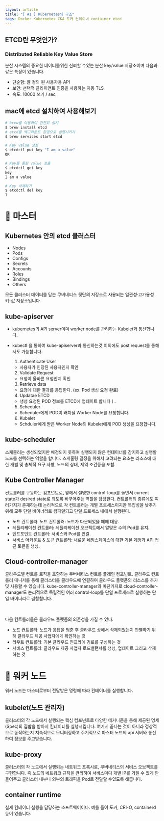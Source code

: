 ```yaml
---
layout: article
title: "[ #1 ] Kubernetes의 구조"
tags: Docker Kubernetes CKA 도커 컨테이너 container etcd
---
```


## ETCD란 무엇인가?

### Distributed Reliable Key Value Store
분산 시스템의 중요한 데이터를위한 신뢰할 수있는 분산 key/value 저장소이며 다음과 같은 특징이 있습니다.
+ 단순함: 잘 정의 된 사용자용 API
+ 보안: 선택적 클라이언트 인증을 사용하는 자동 TLS
+ 속도: 10000 쓰기 / sec

## mac에 etcd 설치하여 사용해보기

~~~sh
# brew를 이용하여 간편히 설치
$ brew install etcd
# etcd를 백그라운드 환경으로 실행시키기
$ brew services start etcd

# Key value 생성
$ etcdctl put key "I am a value"
OK

# Key를 통한 value 호출
$ etcdctl get key
key
I am a value

# Key 삭제하기
$ etcdctl del key
1

~~~





# :rocket: 마스터

## Kubernetes 안의 etcd 클러스터

+ Nodes
+ Pods
+ Configs
+ Secrets
+ Accounts
+ Roles
+ Bindings
+ Others

모든 클러스터 데이터를 담는 쿠버네티스 뒷단의 저장소로 사용되는 일관성·고가용성 키-값 저장소입니다.


## kube-apiserver
+ kubernetes의 API server이며 worker node를 관리하는 Kubelet과 통신합니다.
+ kubectl 을 통하여 kube-apiserver과 통신하는것 이외에도 post request를 통해서도 가능합니다.

  1. Authenticate User
    - 사용자가 인장된 사용자인지 확인
  2. Validate Request
    - 요청이 올바른 요청인지 확인
  3. Retrieve data
    - 요청에 대한 결과를 응답한다. (ex. Pod 생성 요청 완료)
  4. Updatae ETCD
    - 생성 요청된 POD 정보를 ETCD에 업데이트 합니다ㅣ.
  5. Scheduler
    - Scheduler에게 POD이 배치될 Worker Node를 요청합니다.
  6. Kubelet
    - Schduler에게 받은 Worker Node의 Kubelet에게 POD 생성을 요청합니다.
 
## kube-scheduler

스케줄러는 생성되었지만 배정되지 못하여 실행되지 않은 컨테이너를 감지하고 실행할 노드를 선택하는 역할을 합니다. 스케줄링 결정을 위해서 고려되는 요소는 리소스에 대한 개별 및 총체적 요구 사항, 노드의 상태, 제약 조건등을 포함.

## Kube Controller Manager

컨트롤러를 구동하는 컴포넌트로, 앞에서 설명한 control-loop를 돌면서 current state가 desired state로 되도록 바꾸어주는 역할을 담당한다. 컨트롤러의 종류에도 여러가지가 존재하는데 논리적으로 각 컨트롤러는 개별 프로세스이지만 복잡성을 낮추기 위해 모두 단일 바이너리로 컴파일되고 단일 프로세스 내에서 실행된다.

+ 노드 컨트롤러: 노드 컨트롤러: 노드가 다운되었을 때에 대응.
+ 레플리케이션 컨트롤러: 레플리케이션 오브젝트에서 알맞은 수의 Pod를 유지.
+ 엔드포인트 컨트롤러: 서비스와 Pod를 연결.
+ 서비스 어카운트 & 토큰 컨트롤러: 새로운 네임스페이스에 대한 기본 계정과 API 접근 토큰을 생성.

## Cloud-controller-manager
클라우드별 컨트롤 로직을 포함하는 쿠버네티스 컨트롤 플레인 컴포넌트. 클라우드 컨트롤러 매니저를 통해 클러스터를 클라우드에 연결하여 클라우드 플랫폼의 리소스를 추가 및 사용할 수 있습니다. kube-controller-manager와 마찬가지로 cloud-controller-manager도 논리적으로 독립적인 여러 control-loop를 단일 프로세스로 실행하는 단일 바이너리로 결합합니다.

<br>
<br>
다음 컨트롤러들은 클라우드 플랫폼의 의존성을 가질 수 있다.

+ 노드 컨트롤러: 노드가 응답을 멈춘 후 클라우드 상에서 삭제되었는지 판별하기 위해 클라우드 제공 사업자에게 확인하는 것
+ 라우트 컨트롤러: 기본 클라우드 인프라에 경로를 구성하는 것
+ 서비스 컨트롤러: 클라우드 제공 사업자 로드밸런서를 생성, 업데이트 그리고 삭제하는 것

# :rocket: 워커 노드
워커 노드는 마스터로부터 전달받은 명령에 따라 컨테이너를 실행합니다.

## kubelet(노드 관리자)
클러스터의 각 노드에서 실행되는 핵심 컴포넌트로 다양한 메커니즘을 통해 제공된 명세(Spec)의 집합을 받아서 컨테이너를 실행시킵니다. 여기서 끝나는 것이 아니라 정상적으로 동작하는지 지속적으로 모니터링하고 주기적으로 마스터 노드의 api 서버와 통신하여 정보를 주고받습니다.

## kube-proxy
클러스터의 각 노드에서 실행되는 네트워크 프록시로, 쿠버네티스의 서비스 오브젝트를 구현합니다. 즉 노드의 네트워크 규칙을 관리하여 서비스마다 개별 IP를 가질 수 있게 만들어주고 클러스터 내부나 외부의 트래픽을 Pod로 전달할 수있도록 해줍니다.

## container runtime
실제 컨테이너 실행을 담당하는 소프트웨어이다. 예를 들어 도커, CRI-O, containerd 등이 있습니다.